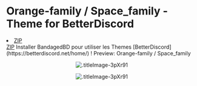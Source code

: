 # Orange-family / Space_family - Theme for BetterDiscord
<li class="downloads"><a href="{{ https://bibitor31.github.io/Discord/themes.zip }}">ZIP</a></li>
<a href="{{ site.github.zip_url: https://bibitor31.github.io/Discord/themes.zip}}">ZIP</a>
Installer BandagedBD pour utiliser les Themes  [BetterDiscord](https://betterdiscord.net/home/) !
Preview: Orange-family / Space_family 

<p align="center">
  <img alt=".titleImage-3pXr91" src="https://i.imgur.com/OxNaNFO.png">
</p>
<p align="center">
  <img alt=".titleImage-3pXr91" src="https://i.imgur.com/budElif.png">
</p>
